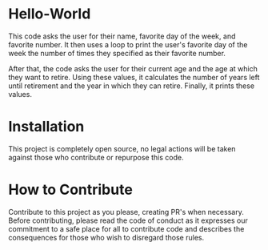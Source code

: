 # Hello-World

This code asks the user for their name, favorite day of the week, and favorite number. It then uses a loop to print the user's favorite day of the week the number of times they specified as their favorite number.

After that, the code asks the user for their current age and the age at which they want to retire. Using these values, it calculates the number of years left until retirement and the year in which they can retire. Finally, it prints these values.

# Installation

This project is completely open source, no legal actions will be taken against those who contribute or repurpose this code.

# How to Contribute

Contribute to this project as you please, creating PR's when necessary. Before contributing, please read the code of conduct as it expresses our commitment to a safe place for all to contribute code and describes the consequences for those who wish to disregard those rules. 

